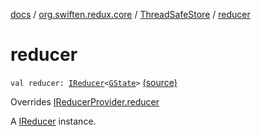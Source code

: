 [docs](../../index.md) / [org.swiften.redux.core](../index.md) / [ThreadSafeStore](index.md) / [reducer](./reducer.md)

# reducer

`val reducer: `[`IReducer`](../-i-reducer.md)`<`[`GState`](index.md#GState)`>` [(source)](https://github.com/protoman92/KotlinRedux/tree/master/common/common-core/src/main/kotlin/org/swiften/redux/core/ThreadSafeStore.kt#L22)

Overrides [IReducerProvider.reducer](../-i-reducer-provider/reducer.md)

A [IReducer](../-i-reducer.md) instance.

